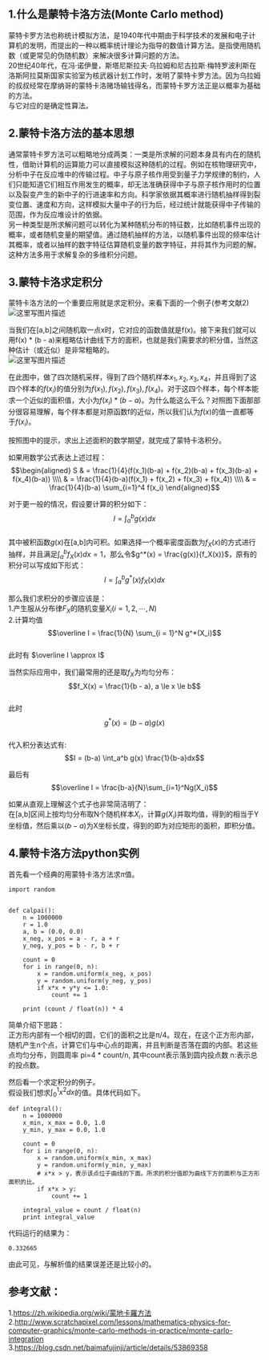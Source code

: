 ## 1.什么是蒙特卡洛方法(Monte Carlo method)
蒙特卡罗方法也称统计模拟方法，是1940年代中期由于科学技术的发展和电子计算机的发明，而提出的一种以概率统计理论为指导的数值计算方法。是指使用随机数（或更常见的伪随机数）来解决很多计算问题的方法。  
20世纪40年代，在冯·诺伊曼，斯塔尼斯拉夫·乌拉姆和尼古拉斯·梅特罗波利斯在洛斯阿拉莫斯国家实验室为核武器计划工作时，发明了蒙特卡罗方法。因为乌拉姆的叔叔经常在摩纳哥的蒙特卡洛赌场输钱得名，而蒙特卡罗方法正是以概率为基础的方法。  
与它对应的是确定性算法。

## 2.蒙特卡洛方法的基本思想
通常蒙特卡罗方法可以粗略地分成两类：一类是所求解的问题本身具有内在的随机性，借助计算机的运算能力可以直接模拟这种随机的过程。例如在核物理研究中，分析中子在反应堆中的传输过程。中子与原子核作用受到量子力学规律的制约，人们只能知道它们相互作用发生的概率，却无法准确获得中子与原子核作用时的位置以及裂变产生的新中子的行进速率和方向。科学家依据其概率进行随机抽样得到裂变位置、速度和方向，这样模拟大量中子的行为后，经过统计就能获得中子传输的范围，作为反应堆设计的依据。  
另一种类型是所求解问题可以转化为某种随机分布的特征数，比如随机事件出现的概率，或者随机变量的期望值。通过随机抽样的方法，以随机事件出现的频率估计其概率，或者以抽样的数字特征估算随机变量的数字特征，并将其作为问题的解。这种方法多用于求解复杂的多维积分问题。  

## 3.蒙特卡洛求定积分
蒙特卡洛方法的一个重要应用就是求定积分。来看下面的一个例子(参考文献2)  
![这里写图片描述](https://github.com/bitcarmanlee/easy-algorithm-interview-photo/blob/master/math/%E8%92%99%E7%89%B9%E5%8D%A1%E6%B4%9B/jifen1.png)  

当我们在[a,b]之间随机取一点x时，它对应的函数值就是f(x)。接下来我们就可以用f(x) * (b - a)来粗略估计曲线下方的面积，也就是我们需要求的积分值，当然这种估计（或近似）是非常粗略的。   
![这里写图片描述](https://github.com/bitcarmanlee/easy-algorithm-interview-photo/blob/master/math/%E8%92%99%E7%89%B9%E5%8D%A1%E6%B4%9B/jifen2.png)  

在此图中，做了四次随机采样，得到了四个随机样本$x_1, x_2, x_3, x_4$，并且得到了这四个样本的$f(x_i)$的值分别为$f(x_1), f(x_2), f(x_3), f(x_4)$。对于这四个样本，每个样本能求一个近似的面积值，大小为$f(x_i)*(b-a)$。为什么能这么干么？对照图下面那部分很容易理解，每个样本都是对原函数f的近似，所以我们认为$f(x)$的值一直都等于$f(x_i)$。  

按照图中的提示，求出上述面积的数学期望，就完成了蒙特卡洛积分。  

如果用数学公式表达上述过程：  
$$\begin{aligned}
S & = \frac{1}{4}(f(x_1)(b-a) + f(x_2)(b-a) + f(x_3)(b-a) + f(x_4)(b-a)) \\\\
& = \frac{1}{4}(b-a)(f(x_1) + f(x_2) + f(x_3) + f(x_4)) \\\\
& = \frac{1}{4}(b-a) \sum_{i=1}^4 f(x_i)
\end{aligned}$$  

对于更一般的情况，假设要计算的积分如下：  
$$I = \int _a ^ b g(x) dx$$  
其中被积函数$g(x)$在[a,b]内可积。如果选择一个概率密度函数为$f_X(x)$的方式进行抽样，并且满足$\int _a ^ b f_X(x)dx = 1$，那么令$g^*(x) = \frac{g(x)}{f_X(x)}$，原有的积分可以写成如下形式：  
$$I = \int _a ^ b g^*(x) f_X(x)dx$$  

那么我们求积分的步骤应该是：  
1.产生服从分布律$F_X$的随机变量$X_i(i = 1, 2, \cdots,N)$  
2.计算均值  
$$\overline I = \frac{1}{N} \sum_{i = 1}^N g^*(X_i)$$  
此时有 $\overline I \approx I$  

当然实际应用中，我们最常用的还是取$f_X$为均匀分布：  
$$f_X(x) = \frac{1}{b - a}, a \le x \le b$$  
此时  
$$g^*(x) = (b-a)g(x)$$  
代入积分表达式有:  
$$I = (b-a) \int_a^b g(x) \frac{1}{b-a}dx$$  

最后有  
$$\overline I = \frac{b-a}{N}\sum_{i=1}^Ng(X_i)$$  

如果从直观上理解这个式子也非常简洁明了：  
在[a,b]区间上按均匀分布取N个随机样本$X_i$，计算$g(X_i)$并取均值，得到的相当于Y坐标值，然后乘以$(b-a)$为X坐标长度，得到的即为对应矩形的面积，即积分值。  

## 4.蒙特卡洛方法python实例
首先看一个经典的用蒙特卡洛方法求$\pi$值。  

```
import random


def calpai():
    n = 1000000
    r = 1.0
    a, b = (0.0, 0.0)
    x_neg, x_pos = a - r, a + r
    y_neg, y_pos = b - r, b + r

    count = 0
    for i in range(0, n):
        x = random.uniform(x_neg, x_pos)
        y = random.uniform(y_neg, y_pos)
        if x*x + y*y <= 1.0:
            count += 1

    print (count / float(n)) * 4
```  
简单介绍下思路：  
正方形内部有一个相切的圆，它们的面积之比是π/4。现在，在这个正方形内部，随机产生n个点，计算它们与中心点的距离，并且判断是否落在圆的内部。若这些点均匀分布，则圆周率 pi=4 * count/n, 其中count表示落到圆内投点数 n:表示总的投点数。  

然后看一个求定积分的例子。  
假设我们想求$\int_0^1 x^2 dx$的值。具体代码如下。  

```
def integral():
    n = 1000000
    x_min, x_max = 0.0, 1.0
    y_min, y_max = 0.0, 1.0

    count = 0
    for i in range(0, n):
        x = random.uniform(x_min, x_max)
        y = random.uniform(y_min, y_max)
        # x*x > y，表示该点位于曲线的下面。所求的积分值即为曲线下方的面积与正方形面积的比。
        if x*x > y:
            count += 1

    integral_value = count / float(n)
    print integral_value
```  
代码运行的结果为：  

```
0.332665
```  
由此可见，与解析值的结果误差还是比较小的。  


## 参考文献：
1.https://zh.wikipedia.org/wiki/蒙地卡羅方法  
2.http://www.scratchapixel.com/lessons/mathematics-physics-for-computer-graphics/monte-carlo-methods-in-practice/monte-carlo-integration  
3.https://blog.csdn.net/baimafujinji/article/details/53869358